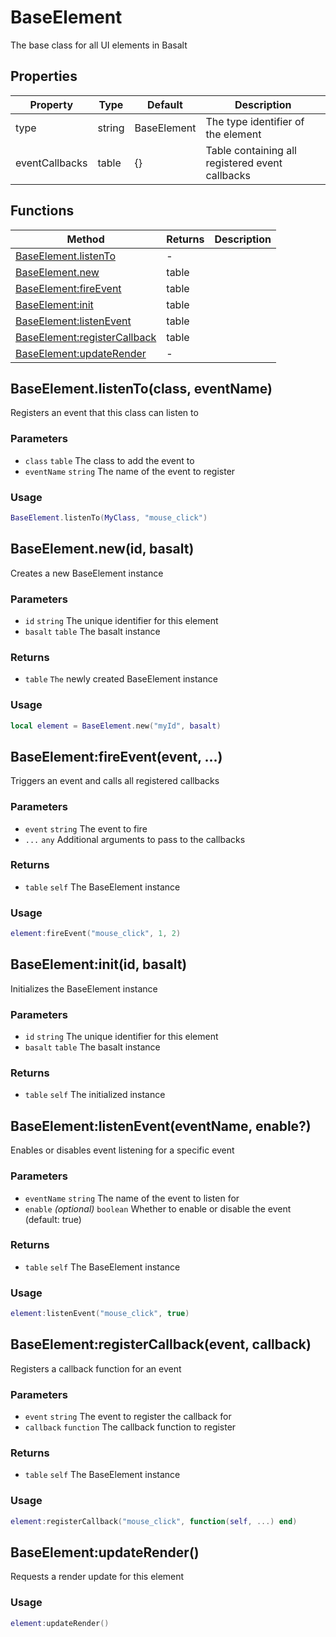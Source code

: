 # BaseElement
The base class for all UI elements in Basalt

## Properties

|Property|Type|Default|Description|
|---|---|---|---|
|type|string|BaseElement|The type identifier of the element
|eventCallbacks|table|{}|Table containing all registered event callbacks

## Functions

|Method|Returns|Description|
|---|---|---|
|[BaseElement.listenTo](#BaseElement.listenTo)|-|
|[BaseElement.new](#BaseElement.new)|table|
|[BaseElement:fireEvent](#BaseElement:fireEvent)|table|
|[BaseElement:init](#BaseElement:init)|table|
|[BaseElement:listenEvent](#BaseElement:listenEvent)|table|
|[BaseElement:registerCallback](#BaseElement:registerCallback)|table|
|[BaseElement:updateRender](#BaseElement:updateRender)|-|

## BaseElement.listenTo(class, eventName)
Registers an event that this class can listen to

### Parameters
* `class` `table` The class to add the event to
* `eventName` `string` The name of the event to register

### Usage
 ```lua
BaseElement.listenTo(MyClass, "mouse_click")
```

## BaseElement.new(id, basalt)
Creates a new BaseElement instance

### Parameters
* `id` `string` The unique identifier for this element
* `basalt` `table` The basalt instance

### Returns
* `table` `The` newly created BaseElement instance

### Usage
 ```lua
local element = BaseElement.new("myId", basalt)
```

## BaseElement:fireEvent(event, ...)
Triggers an event and calls all registered callbacks

### Parameters
* `event` `string` The event to fire
* `...` `any` Additional arguments to pass to the callbacks

### Returns
* `table` `self` The BaseElement instance

### Usage
 ```lua
element:fireEvent("mouse_click", 1, 2)
```

## BaseElement:init(id, basalt)
Initializes the BaseElement instance

### Parameters
* `id` `string` The unique identifier for this element
* `basalt` `table` The basalt instance

### Returns
* `table` `self` The initialized instance

## BaseElement:listenEvent(eventName, enable?)
Enables or disables event listening for a specific event

### Parameters
* `eventName` `string` The name of the event to listen for
* `enable` *(optional)* `boolean` Whether to enable or disable the event (default: true)

### Returns
* `table` `self` The BaseElement instance

### Usage
 ```lua
element:listenEvent("mouse_click", true)
```

## BaseElement:registerCallback(event, callback)
Registers a callback function for an event

### Parameters
* `event` `string` The event to register the callback for
* `callback` `function` The callback function to register

### Returns
* `table` `self` The BaseElement instance

### Usage
 ```lua
element:registerCallback("mouse_click", function(self, ...) end)
```

## BaseElement:updateRender()
Requests a render update for this element

### Usage
 ```lua
element:updateRender()
```


